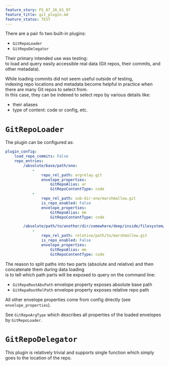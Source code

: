 ```yaml
---
feature_story: FS_67_16_61_97
feature_title: git_plugin.md
feature_status: TEST
---
```


There are a pair fo two built-in plugins:
*   `GitRepoLoader`
*   `GitRepoDelegator`

Their primary intended use was testing:<br/>
to load and query easily accessible real data (Git repos, their commits, and other metadata).

While loading commits did not seem useful outside of testing,<br/>
indexing repo locations and metadata become helpful in practice when there are many Git repos to select from.<br/>
In this case, they can be indexed to select repo by various details like:
*   their aliases
*   type of content: code or config, etc.

# `GitRepoLoader`

The plugin can be configured as:

```yaml
plugin_config:
    load_repo_commits: False
    repo_entries:
        /absolute/base/path/one:
            -
                repo_rel_path: argrelay.git
                envelope_properties:
                    GitRepoAlias: ar
                    GitRepoContentType: code
            -
                repo_rel_path: sub-dir-one/marshmallow.git
                is_repo_enabled: False
                envelope_properties:
                    GitRepoAlias: mm
                    GitRepoContentType: code

        /absolute/path/to/another/dir/somewhere/deep/inside/filesystem/tree:
            -
                repo_rel_path: relative/path/to/marshmallow.git
                is_repo_enabled: False
                envelope_properties:
                    GitRepoAlias: mm
                    GitRepoContentType: code
```

The reason to split paths into two parts (absolute and relative) and then concatenate them during data loading<br/>
is to tell which path parts will be exposed to query on the command line:
*   `GitRepoRootAbsPath` envelope property exposes absolute base path
*   `GitRepoRootRelPath` envelope property exposes relative repo path

All other envelope properties come from config directly (see `envelope_properties`).

See `GitRepoArgType` which describes all properties of the loaded envelopes by `GitRepoLoader`.

# `GitRepoDelegator`

This plugin is relatively trivial and supports single function which simply goes to the location of the repo.
